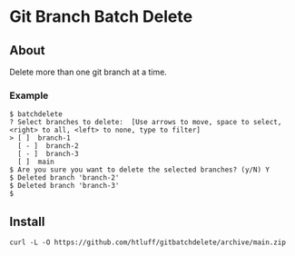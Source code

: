 # Git Branch Batch Delete

## About

Delete more than one git branch at a time.

### Example

```
$ batchdelete      
? Select branches to delete:  [Use arrows to move, space to select, <right> to all, <left> to none, type to filter]
> [ ]  branch-1
  [ - ]  branch-2
  [ - ]  branch-3
  [ ]  main
$ Are you sure you want to delete the selected branches? (y/N) Y
$ Deleted branch 'branch-2'
$ Deleted branch 'branch-3'
$
```

## Install

`curl -L -O https://github.com/htluff/gitbatchdelete/archive/main.zip`
